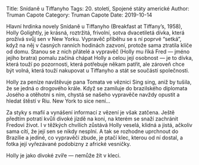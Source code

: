 Title: Snídaně u Tiffanyho
Tags: 20. století, Spojené státy americké
Author: Truman Capote
Category: Truman Capote
Date: 2019-10-14

Hlavní hrdinka novely Snídaně u Tiffanyho (Breakfast at Tiffany’s, 1958), Holly Golightly, je krásná, roztržitá, frivolní, sotva dvacetiletá dívka, která prožívá svůj sen v New Yorku. Vypravěč příběhu se s ní poprvé “setká”, když na něj v časných ranních hodinách zazvoní, protože sama ztratila klíče od domu. Stanou se z nich přátelé a vypravěč (Holly mu říká Fred — jméno jejího bratra) pomalu začíná chápat Holly a celou její osobnost — je to dívka, která touží po pozornosti, která potřebuje někam patřit, ale zároveň chce být volná, která touží nakupovat u Tiffanyho a stát se součástí společnosti.

Holly za peníze navštěvuje pana Tomata ve věznici Sing sing, aniž by tušila, že se jedná o drogového krále. Když se zamiluje do brazilského diplomata Josého a otěhotní s ním, chystá se našeho vypravěče navždy opustit a hledat štěstí v Riu. New York to sice není…

Za styky s mafií a vynášení informací z vězení je však zatčena. Ještě předtím potratí kvůli divoké jízdě na koni, na kterém se snaží zachránit Fredovi život. I v těžkých chvílích zůstává Holly veselá, klidná a jistá, ačkoliv sama cítí, že její sen se nikdy nesplní. A tak se rozhodne uprchnout do Brazílie a jediné, co vypravěči zbude, je ptačí klec, kterou od ní dostal, a fotka její vyřezávané podobizny z africké vesničky.

Holly je jako divoké zvíře — nemůže žít v kleci.

